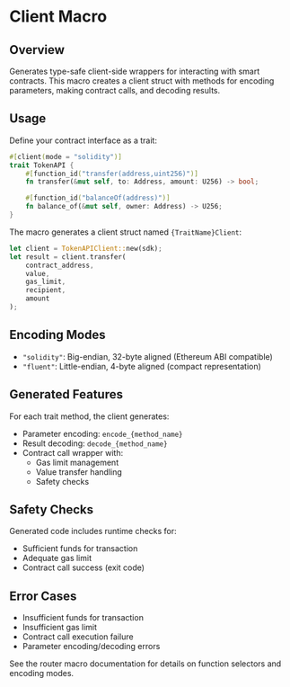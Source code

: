 # Client Macro

## Overview

Generates type-safe client-side wrappers for interacting with smart contracts. This macro creates a client struct with methods for encoding parameters, making contract calls, and decoding results.

## Usage

Define your contract interface as a trait:

```rust
#[client(mode = "solidity")]
trait TokenAPI {
    #[function_id("transfer(address,uint256)")]
    fn transfer(&mut self, to: Address, amount: U256) -> bool;

    #[function_id("balanceOf(address)")]
    fn balance_of(&mut self, owner: Address) -> U256;
}
```

The macro generates a client struct named `{TraitName}Client`:

```rust
let client = TokenAPIClient::new(sdk);
let result = client.transfer(
    contract_address,
    value,
    gas_limit,
    recipient,
    amount
);
```

## Encoding Modes

- `"solidity"`: Big-endian, 32-byte aligned (Ethereum ABI compatible)
- `"fluent"`: Little-endian, 4-byte aligned (compact representation)

## Generated Features

For each trait method, the client generates:

- Parameter encoding: `encode_{method_name}`
- Result decoding: `decode_{method_name}`
- Contract call wrapper with:
  - Gas limit management
  - Value transfer handling
  - Safety checks

## Safety Checks

Generated code includes runtime checks for:

- Sufficient funds for transaction
- Adequate gas limit
- Contract call success (exit code)

## Error Cases

- Insufficient funds for transaction
- Insufficient gas limit
- Contract call execution failure
- Parameter encoding/decoding errors

See the router macro documentation for details on function selectors and encoding modes.
